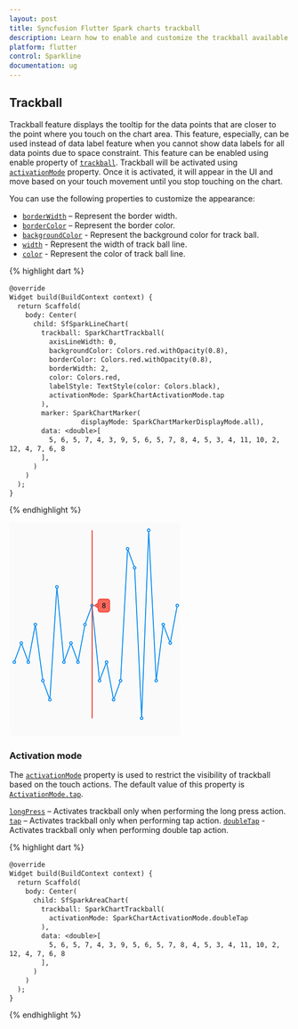 ```yaml
---
layout: post
title: Syncfusion Flutter Spark charts trackball 
description: Learn how to enable and customize the trackball available in the Syncfusion Flutter Spark charts widgets.
platform: flutter
control: Sparkline
documentation: ug
---
```


## Trackball

Trackball feature displays the tooltip for the data points that are closer to the point where you touch on the chart area. This feature, especially, can be used instead of data label feature when you cannot show data labels for all data points due to space constraint. This feature can be enabled using enable property of [`trackball`](https://pub.dev/documentation/syncfusion_flutter_charts/latest/sparkcharts/SfSparkLineChart/trackball.html). Trackball will be activated using [`activationMode`](https://pub.dev/documentation/syncfusion_flutter_charts/latest/sparkcharts/SparkChartTrackball/activationMode.html) property. Once it is activated, it will appear in the UI and move based on your touch movement until you stop touching on the chart.

You can use the following properties to customize the appearance:

* [`borderWidth`](https://pub.dev/documentation/syncfusion_flutter_charts/latest/sparkcharts/SparkChartTrackball/borderWidth.html) – Represent the border width.
* [`borderColor`](https://pub.dev/documentation/syncfusion_flutter_charts/latest/sparkcharts/SparkChartTrackball/borderColor.html) – Represent the border color.
* [`backgroundColor`](https://pub.dev/documentation/syncfusion_flutter_charts/latest/sparkcharts/SparkChartTrackball/backgroundColor.html) - Represent the background color for track ball.
* [`width`](https://pub.dev/documentation/syncfusion_flutter_charts/latest/sparkcharts/SparkChartTrackball/width.html) - Represent the width of track ball line.
* [`color`](https://pub.dev/documentation/syncfusion_flutter_charts/latest/sparkcharts/SparkChartTrackball/color.html) - Represent the color of track ball line.

{% highlight dart %} 

    @override
    Widget build(BuildContext context) {
      return Scaffold(
        body: Center(
          child: SfSparkLineChart(
            trackball: SparkChartTrackball(
              axisLineWidth: 0,
              backgroundColor: Colors.red.withOpacity(0.8),
              borderColor: Colors.red.withOpacity(0.8),
              borderWidth: 2,
              color: Colors.red,
              labelStyle: TextStyle(color: Colors.black),
              activationMode: SparkChartActivationMode.tap
            ),
            marker: SparkChartMarker(
                      displayMode: SparkChartMarkerDisplayMode.all),
            data: <double>[
              5, 6, 5, 7, 4, 3, 9, 5, 6, 5, 7, 8, 4, 5, 3, 4, 11, 10, 2, 12, 4, 7, 6, 8
            ],
          )
        )
      );
    }

{% endhighlight %}

![Sparkline trackball](images/trackball/spark-trackball.png)

### Activation mode

The [`activationMode`](https://pub.dev/documentation/syncfusion_flutter_charts/latest/sparkcharts/SparkChartTrackball/activationMode.html) property is used to restrict the visibility of trackball based on the touch actions. The default value of this property is [`ActivationMode.tap`](https://pub.dev/documentation/syncfusion_flutter_charts/latest/sparkcharts/SparkChartActivationMode-class.html).

[`longPress`](https://pub.dev/documentation/syncfusion_flutter_charts/latest/sparkcharts/SparkChartActivationMode-class.html) – Activates trackball only when performing the long press action.
[`tap`](https://pub.dev/documentation/syncfusion_flutter_charts/latest/sparkcharts/SparkChartActivationMode-class.html) – Activates trackball only when performing tap action.
[`doubleTap`](https://pub.dev/documentation/syncfusion_flutter_charts/latest/sparkcharts/SparkChartActivationMode-class.html) - Activates trackball only when performing double tap action.

{% highlight dart %} 

    @override
    Widget build(BuildContext context) {
      return Scaffold(
        body: Center(
          child: SfSparkAreaChart(
            trackball: SparkChartTrackball(
              activationMode: SparkChartActivationMode.doubleTap
            ),
            data: <double>[
              5, 6, 5, 7, 4, 3, 9, 5, 6, 5, 7, 8, 4, 5, 3, 4, 11, 10, 2, 12, 4, 7, 6, 8
            ],
          )
        )
      );
    }

{% endhighlight %}